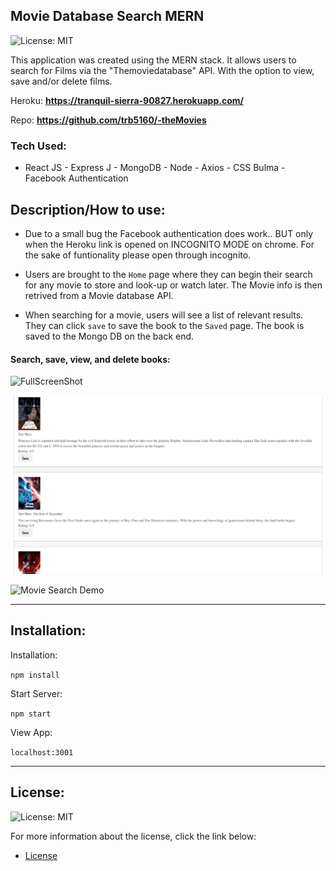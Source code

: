 
## Movie Database Search MERN

![License: MIT](https://img.shields.io/badge/License%3A-MIT-green.svg)

This application was created using the MERN stack. It allows users to search for Films via the "Themoviedatabase" API. With the option to view, save and/or delete films.

Heroku: <b><a href="https://whispering-eyrie-33435.herokuapp.com/" target="_blank">https://tranquil-sierra-90827.herokuapp.com/</a></b>

Repo: <b><a href="https://github.com/fjimenez51/Google-Books" target="_blank">https://github.com/trb5160/-theMovies</a></b>

### Tech Used:
 - React JS - Express J  - MongoDB - Node - Axios - CSS Bulma -Facebook Authentication 

## Description/How to use:

- Due to a small bug the Facebook authentication does work.. BUT only when the Heroku link is opened on INCOGNITO MODE on chrome. For the sake of funtionality please open through incognito. 

- Users are brought to the `Home` page where they can begin their search for any movie to store and look-up or watch later. The Movie info is then retrived from a Movie database API.

- When searching for a movie, users will see a list of relevant results. They can click `save` to save the book to the `Saved` page. The book is saved to the Mongo DB on the back end.



#### Search, save, view, and delete books:   

![FullScreenShot](client/src/utils/images/fullscreen.png?raw=true "FullScreenShot")

![SavedBooks](client/src/utils/images/saveddb.png?raw=true "SavedMovies")

![Movie Search Demo](client/src/utils/images/screendemo.gif?raw=true "Movie Search Demo")

---

## Installation:


Installation:

`npm install`  

Start Server:

`npm start`  

View App:

`localhost:3001`  

---

## License:

![License: MIT](https://img.shields.io/badge/License%3A-MIT-green.svg)

For more information about the license, click the link below:

- [License](https://opensource.org/licenses/)

